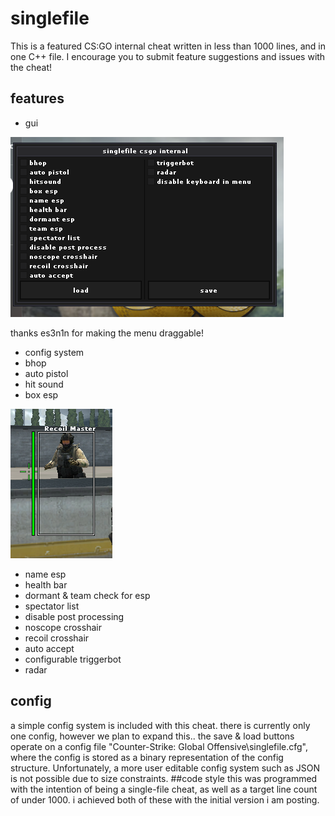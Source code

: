 # singlefile

This is a featured CS:GO internal cheat written in less than 1000 lines, and in one C++ file. I encourage you to submit feature suggestions and issues with the cheat!

## features
* gui

![gui image](img/img1.png)

thanks es3n1n for making the menu draggable!

* config system
* bhop
* auto pistol
* hit sound
* box esp

![esp image](img/img2.png)

* name esp
* health bar
* dormant & team check for esp
* spectator list
* disable post processing
* noscope crosshair
* recoil crosshair
* auto accept
* configurable triggerbot
* radar

## config
a simple config system is included with this cheat. there is currently only one config, however we plan to expand this.. the save & load buttons operate on a config file "Counter-Strike: Global Offensive\singlefile.cfg", where the config is stored as a binary representation of the config structure. Unfortunately, a more user editable config system such as JSON is not possible due to size constraints.
##code style
this was programmed with the intention of being a single-file cheat, as well as a target line count of under 1000. i achieved both of these with the initial version i am posting.
